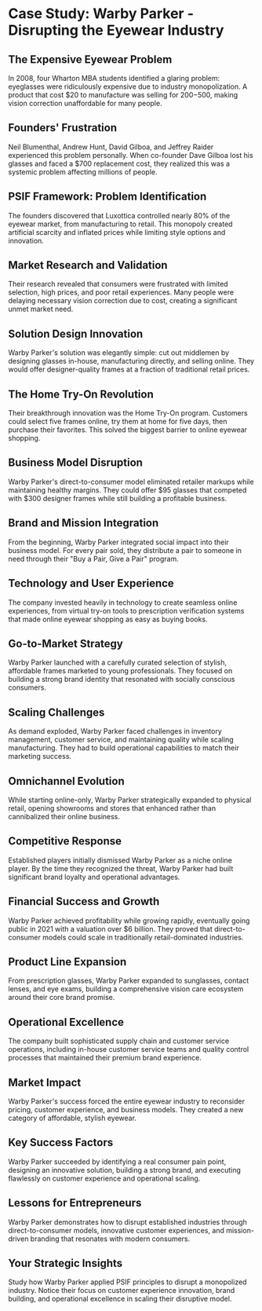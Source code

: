# Case Study: Warby Parker - Disrupting the Eyewear Industry

## The Expensive Eyewear Problem
In 2008, four Wharton MBA students identified a glaring problem: eyeglasses were ridiculously expensive due to industry monopolization. A product that cost $20 to manufacture was selling for $200-$500, making vision correction unaffordable for many people.

## Founders' Frustration
Neil Blumenthal, Andrew Hunt, David Gilboa, and Jeffrey Raider experienced this problem personally. When co-founder Dave Gilboa lost his glasses and faced a $700 replacement cost, they realized this was a systemic problem affecting millions of people.

## PSIF Framework: Problem Identification
The founders discovered that Luxottica controlled nearly 80% of the eyewear market, from manufacturing to retail. This monopoly created artificial scarcity and inflated prices while limiting style options and innovation.

## Market Research and Validation
Their research revealed that consumers were frustrated with limited selection, high prices, and poor retail experiences. Many people were delaying necessary vision correction due to cost, creating a significant unmet market need.

## Solution Design Innovation
Warby Parker's solution was elegantly simple: cut out middlemen by designing glasses in-house, manufacturing directly, and selling online. They would offer designer-quality frames at a fraction of traditional retail prices.

## The Home Try-On Revolution
Their breakthrough innovation was the Home Try-On program. Customers could select five frames online, try them at home for five days, then purchase their favorites. This solved the biggest barrier to online eyewear shopping.

## Business Model Disruption
Warby Parker's direct-to-consumer model eliminated retailer markups while maintaining healthy margins. They could offer $95 glasses that competed with $300 designer frames while still building a profitable business.

## Brand and Mission Integration
From the beginning, Warby Parker integrated social impact into their business model. For every pair sold, they distribute a pair to someone in need through their "Buy a Pair, Give a Pair" program.

## Technology and User Experience
The company invested heavily in technology to create seamless online experiences, from virtual try-on tools to prescription verification systems that made online eyewear shopping as easy as buying books.

## Go-to-Market Strategy
Warby Parker launched with a carefully curated selection of stylish, affordable frames marketed to young professionals. They focused on building a strong brand identity that resonated with socially conscious consumers.

## Scaling Challenges
As demand exploded, Warby Parker faced challenges in inventory management, customer service, and maintaining quality while scaling manufacturing. They had to build operational capabilities to match their marketing success.

## Omnichannel Evolution
While starting online-only, Warby Parker strategically expanded to physical retail, opening showrooms and stores that enhanced rather than cannibalized their online business.

## Competitive Response
Established players initially dismissed Warby Parker as a niche online player. By the time they recognized the threat, Warby Parker had built significant brand loyalty and operational advantages.

## Financial Success and Growth
Warby Parker achieved profitability while growing rapidly, eventually going public in 2021 with a valuation over $6 billion. They proved that direct-to-consumer models could scale in traditionally retail-dominated industries.

## Product Line Expansion
From prescription glasses, Warby Parker expanded to sunglasses, contact lenses, and eye exams, building a comprehensive vision care ecosystem around their core brand promise.

## Operational Excellence
The company built sophisticated supply chain and customer service operations, including in-house customer service teams and quality control processes that maintained their premium brand experience.

## Market Impact
Warby Parker's success forced the entire eyewear industry to reconsider pricing, customer experience, and business models. They created a new category of affordable, stylish eyewear.

## Key Success Factors
Warby Parker succeeded by identifying a real consumer pain point, designing an innovative solution, building a strong brand, and executing flawlessly on customer experience and operational scaling.

## Lessons for Entrepreneurs
Warby Parker demonstrates how to disrupt established industries through direct-to-consumer models, innovative customer experiences, and mission-driven branding that resonates with modern consumers.

## Your Strategic Insights
Study how Warby Parker applied PSIF principles to disrupt a monopolized industry. Notice their focus on customer experience innovation, brand building, and operational excellence in scaling their disruptive model.
